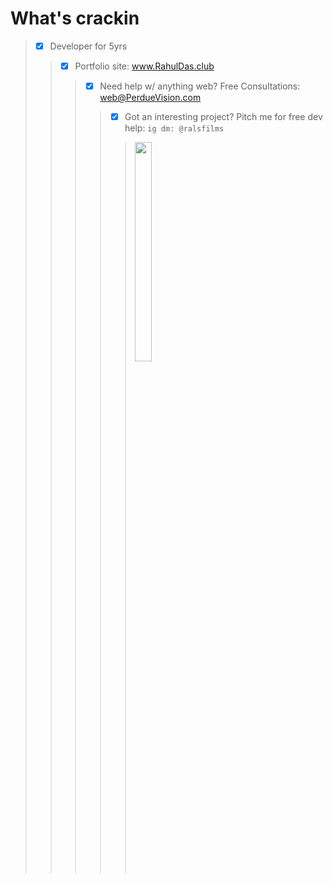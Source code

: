 # What's crackin
> - [x] Developer for 5yrs <br>
>> - [x] Portfolio site: www.RahulDas.club <br>
>>> - [x] Need help w/ anything web? Free Consultations: web@PerdueVision.com <br>
>>>> - [x] Got an interesting project? Pitch me for free dev help: `ig dm: @ralsfilms`
>>>>> <img src="https://media.giphy.com/media/fwbZnTftCXVocKzfxR/source.gif" width=30% height=30%>
